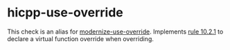hicpp-use-override
==================

This check is an alias for
[modernize-use-override](https://clang.llvm.org/extra/clang-tidy/checks/modernize-use-override.html). Implements [rule
10.2.1](http://www.codingstandard.com/section/10-2-virtual-functions/)
to declare a virtual function <span class="title-ref">override</span>
when overriding.
